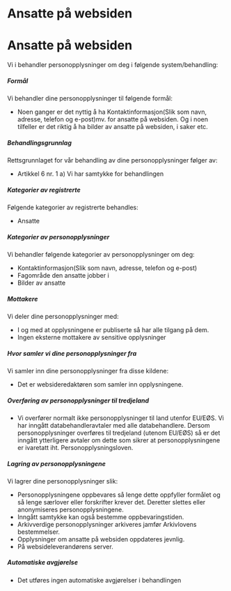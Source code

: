 # Ansatte på websiden

Ansatte på websiden
===================

  

Vi i behandler personopplysninger om deg i følgende system/behandling:

  

##### Formål

Vi behandler dine personopplysninger til følgende formål:

*   Noen ganger er det nyttig å ha Kontaktinformasjon(Slik som navn, adresse, telefon og e-post)mv. for ansatte på websiden. Og i noen tilfeller er det riktig å ha bilder av ansatte på websiden, i saker etc.

##### Behandlingsgrunnlag

Rettsgrunnlaget for vår behandling av dine personopplysninger følger av:

*   Artikkel 6 nr. 1 a) Vi har samtykke for behandlingen

##### Kategorier av registrerte

Følgende kategorier av registrerte behandles:

*   Ansatte

##### Kategorier av personopplysninger

Vi behandler følgende kategorier av personopplysninger om deg:

*   Kontaktinformasjon(Slik som navn, adresse, telefon og e-post)
*   Fagområde den ansatte jobber i
*   Bilder av ansatte

##### Mottakere

Vi deler dine personopplysninger med:

*   I og med at opplysningene er publiserte så har alle tilgang på dem.
*   Ingen eksterne mottakere av sensitive opplysninger

##### Hvor samler vi dine personopplysninger fra

Vi samler inn dine personopplysninger fra disse kildene:

*   Det er websideredaktøren som samler inn opplysningene.

##### Overføring av personopplysninger til tredjeland

*   Vi overfører normalt ikke personopplysninger til land utenfor EU/EØS. Vi har inngått databehandleravtaler med alle databehandlere. Dersom personopplysninger overføres til tredjeland (utenom EU/EØS) så er det inngått ytterligere avtaler om dette som sikrer at personopplysningene er ivaretatt iht. Personopplysningsloven.

##### Lagring av personopplysningene

Vi lagrer dine personopplysninger slik:

*   Personopplysningene oppbevares så lenge dette oppfyller formålet og så lenge særlover eller forskrifter krever det. Deretter slettes eller anonymiseres personopplysningene.
*   Inngått samtykke kan også bestemme oppbevaringstiden.
*   Arkivverdige personopplysninger arkiveres jamfør Arkivlovens bestemmelser.
*   Opplysninger om ansatte på websiden oppdateres jevnlig.
*   På websideleverandørens server.

##### Automatiske avgjørelse

*   Det utføres ingen automatiske avgjørelser i behandlingen